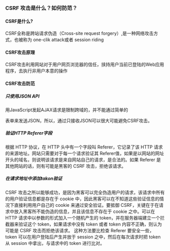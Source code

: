 ### CSRF 攻击是什么？如何防范？
#### CSRF是什么?
   CSRF全称是跨站请求伪造（Cross-site request forgery）,是一种网络攻击方式，也被称为 one-clik attack或者 session riding
#### CSRF攻击原理
CSRF攻击利用网站对于用户网页浏览器的信任，挟持用户当前已登陆的Web应用程序，去执行非用户本意的操作
#### CSRF攻击防范
##### 只使用JSON API
用JavaScript发起AJAX请求是限制跨域的，并不能通过简单的 <form> 表单来发送JSON，所以，通过只接收JSON可以很大可能避免CSRF攻击。    
##### 验证HTTP Referer字段
根据 HTTP 协议，在 HTTP 头中有一个字段叫 Referer，它记录了该 HTTP 请求的来源地址。网站只需要对于每一个请求验证其 Referer值，如果是以网站的网址开头的域名，则说明该请求是来自网站自己的请求，是合法的。如果 Referer 是其他网站的话，则有可能是黑客的 CSRF 攻击，拒绝该请求。
##### 在请求地址中添加takon验证
CSRF 攻击之所以能够成功，是因为黑客可以完全伪造用户的请求，该请求中所有的用户验证信息都是存在于 cookie 中，因此黑客可以在不知道这些验证信息的情况下直接利用用户自己的 cookie 来通过安全验证。要抵御 CSRF，关键在于在请求中放入黑客所不能伪造的信息，并且该信息不存在于 cookie 之中。可以在 HTTP 请求中以参数的形式加入一个随机产生的 token，并在服务器端建立一个拦截器来验证这个 token，如果请求中没有 token 或者 token 内容不正确，则认为可能是 CSRF 攻击而拒绝该请求。
这种方法要比检查 Referer 要安全一些，token 可以在用户登陆后产生并放于 session 之中，然后在每次请求时把 token 从 session 中拿出，与请求中的 token 进行比对。